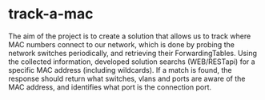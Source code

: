 # track-a-mac
The aim of the project is to create a solution that allows us to track where MAC numbers connect to our network, which is done by probing the network switches periodically, and retrieving their ForwardingTables. Using the collected information, developed solution searchs (WEB/RESTapi) for a specific MAC address (including wildcards). If a match is found, the response should return what switches, vlans and ports are aware of the MAC address, and identifies what port is the connection port.
